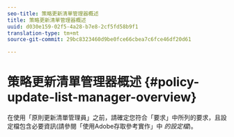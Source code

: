 ```yaml
---
seo-title: 策略更新清單管理器概述
title: 策略更新清單管理器概述
uuid: d030e159-02f5-4a28-b7e8-2cf5fd58b9f1
translation-type: tm+mt
source-git-commit: 29bc8323460d9be0fce66cbea7c6fce46df20d61

---
```



# 策略更新清單管理器概述 {#policy-update-list-manager-overview}

在使用「原則更新清單管理員」之前，請確定您符合「要求」中所列的要求，且設定檔包含必要資訊(請參閱「使用Adobe存取參考實作」中 *的設定檔*)。

